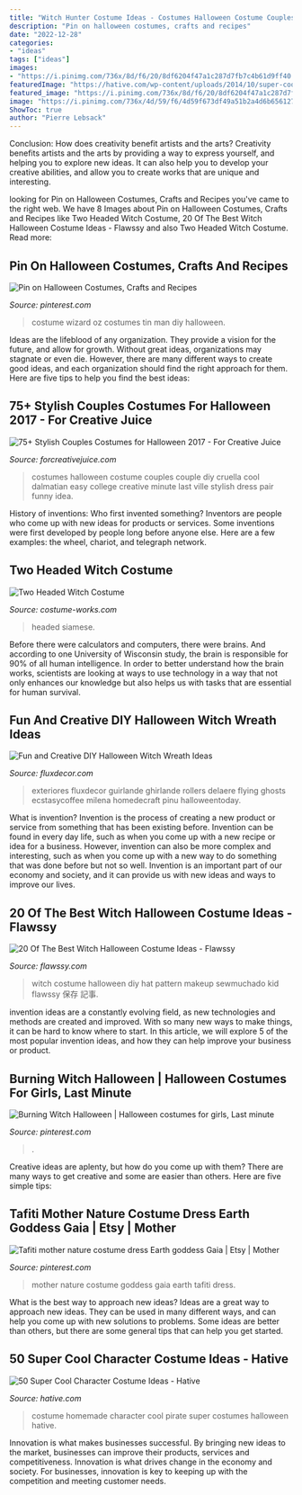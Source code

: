 ```yaml
---
title: "Witch Hunter Costume Ideas - Costumes Halloween Costume Couples Couple Diy Cruella Cool Dalmatian Easy College Creative Minute Last Ville Stylish Dress Pair Funny Idea"
description: "Pin on halloween costumes, crafts and recipes"
date: "2022-12-28"
categories:
- "ideas"
tags: ["ideas"]
images:
- "https://i.pinimg.com/736x/8d/f6/20/8df6204f47a1c287d7fb7c4b61d9ff40.jpg"
featuredImage: "https://hative.com/wp-content/uploads/2014/10/super-cool-costume-ideas/49-homemade-pirate-costume.jpg"
featured_image: "https://i.pinimg.com/736x/8d/f6/20/8df6204f47a1c287d7fb7c4b61d9ff40.jpg"
image: "https://i.pinimg.com/736x/4d/59/f6/4d59f673df49a51b2a4d6b656127d874.jpg"
ShowToc: true
author: "Pierre Lebsack"
---
```



Conclusion: How does creativity benefit artists and the arts?
Creativity benefits artists and the arts by providing a way to express yourself, and helping you to explore new ideas. It can also help you to develop your creative abilities, and allow you to create works that are unique and interesting.

	

		
looking for Pin on Halloween Costumes, Crafts and Recipes you've came to the right web. We have 8 Images about Pin on Halloween Costumes, Crafts and Recipes like Two Headed Witch Costume, 20 Of The Best Witch Halloween Costume Ideas - Flawssy and also Two Headed Witch Costume. Read more:
		
    
## Pin On Halloween Costumes, Crafts And Recipes

<img loading=lazy src="https://i.pinimg.com/736x/4d/59/f6/4d59f673df49a51b2a4d6b656127d874.jpg" onerror="this.onerror=null;this.src='https://tse2.mm.bing.net/th?id=OIP.54vEjFveynxfn1hq2q_I6gHaLH&amp;pid=15.1';" alt="Pin on Halloween Costumes, Crafts and Recipes">

_Source: pinterest.com_

>costume wizard oz costumes tin man diy halloween. 

	

Ideas are the lifeblood of any organization. They provide a vision for the future, and allow for growth. Without great ideas, organizations may stagnate or even die. However, there are many different ways to create good ideas, and each organization should find the right approach for them. Here are five tips to help you find the best ideas:

    
## 75+ Stylish Couples Costumes For Halloween 2017 - For Creative Juice

<img loading=lazy src="https://i1.wp.com/forcreativejuice.com/wp-content/uploads/2017/09/72-couple-costume-ideas-for-halloween.jpg?fit=600%2C829&amp;ssl=1" onerror="this.onerror=null;this.src='https://tse4.mm.bing.net/th?id=OIP.gNwP2VqXPqRCY0-rLcXxhwHaKO&amp;pid=15.1';" alt="75+ Stylish Couples Costumes for Halloween 2017 - For Creative Juice">

_Source: forcreativejuice.com_

>costumes halloween costume couples couple diy cruella cool dalmatian easy college creative minute last ville stylish dress pair funny idea. 

	

History of inventions: Who first invented something?
Inventors are people who come up with new ideas for products or services. Some inventions were first developed by people long before anyone else. Here are a few examples: the wheel, chariot, and telegraph network.

    
## Two Headed Witch Costume

<img loading=lazy src="https://photos.costume-works.com/full/two_headed_witch.jpg" onerror="this.onerror=null;this.src='https://tse1.mm.bing.net/th?id=OIP.ylWBJzZWS-5KeBOR5Hyw0AHaJ3&amp;pid=15.1';" alt="Two Headed Witch Costume">

_Source: costume-works.com_

>headed siamese. 

	

Before there were calculators and computers, there were brains. And according to one University of Wisconsin study, the brain is responsible for 90% of all human intelligence. In order to better understand how the brain works, scientists are looking at ways to use technology in a way that not only enhances our knowledge but also helps us with tasks that are essential for human survival.

    
## Fun And Creative DIY Halloween Witch Wreath Ideas

<img loading=lazy src="https://fluxdecor.com/wp-content/uploads/2015/09/diy-halloween-witch-wreaths/16-diy-halloween-witch-wreaths.jpg" onerror="this.onerror=null;this.src='https://tse4.mm.bing.net/th?id=OIP.806qC_lez4Ttypw2gDudnAHaQd&amp;pid=15.1';" alt="Fun and Creative DIY Halloween Witch Wreath Ideas">

_Source: fluxdecor.com_

>exteriores fluxdecor guirlande ghirlande rollers delaere flying ghosts ecstasycoffee milena homedecraft pinu halloweentoday. 

	

What is invention?
Invention is the process of creating a new product or service from something that has been existing before. Invention can be found in every day life, such as when you come up with a new recipe or idea for a business. However, invention can also be more complex and interesting, such as when you come up with a new way to do something that was done before but not so well. Invention is an important part of our economy and society, and it can provide us with new ideas and ways to improve our lives.

    
## 20 Of The Best Witch Halloween Costume Ideas - Flawssy

<img loading=lazy src="http://flawssy.com/wp-content/uploads/2016/06/Kid-Witch-halloween-makeup-idas.jpg" onerror="this.onerror=null;this.src='https://tse3.mm.bing.net/th?id=OIP.WbQvR8_kN6jPIBfSMuEgigHaLH&amp;pid=15.1';" alt="20 Of The Best Witch Halloween Costume Ideas - Flawssy">

_Source: flawssy.com_

>witch costume halloween diy hat pattern makeup sewmuchado kid flawssy 保存 記事. 

	

invention ideas are a constantly evolving field, as new technologies and methods are created and improved. With so many new ways to make things, it can be hard to know where to start. In this article, we will explore 5 of the most popular invention ideas, and how they can help improve your business or product.

    
## Burning Witch Halloween | Halloween Costumes For Girls, Last Minute

<img loading=lazy src="https://i.pinimg.com/736x/49/71/a2/4971a28600b36b238dab1f8464dbf635.jpg" onerror="this.onerror=null;this.src='https://tse2.mm.bing.net/th?id=OIP.-5wLQd0_9sPfGPYDW_BaIQHaJ4&amp;pid=15.1';" alt="Burning Witch Halloween | Halloween costumes for girls, Last minute">

_Source: pinterest.com_

>. 

	

Creative ideas are aplenty, but how do you come up with them? There are many ways to get creative and some are easier than others. Here are five simple tips: 

    
## Tafiti Mother Nature Costume Dress Earth Goddess Gaia | Etsy | Mother

<img loading=lazy src="https://i.pinimg.com/736x/8d/f6/20/8df6204f47a1c287d7fb7c4b61d9ff40.jpg" onerror="this.onerror=null;this.src='https://tse4.mm.bing.net/th?id=OIP.lLiYtGaNxR5qDKVfcXatrgHaJ4&amp;pid=15.1';" alt="Tafiti mother nature costume dress Earth goddess Gaia | Etsy | Mother">

_Source: pinterest.com_

>mother nature costume goddess gaia earth tafiti dress. 

	

What is the best way to approach new ideas?
Ideas are a great way to approach new ideas. They can be used in many different ways, and can help you come up with new solutions to problems. Some ideas are better than others, but there are some general tips that can help you get started.

    
## 50 Super Cool Character Costume Ideas - Hative

<img loading=lazy src="https://hative.com/wp-content/uploads/2014/10/super-cool-costume-ideas/49-homemade-pirate-costume.jpg" onerror="this.onerror=null;this.src='https://tse1.mm.bing.net/th?id=OIP.Gp3Tnz-_sDvNcBk3rnMIbgHaKc&amp;pid=15.1';" alt="50 Super Cool Character Costume Ideas - Hative">

_Source: hative.com_

>costume homemade character cool pirate super costumes halloween hative. 

	

Innovation is what makes businesses successful. By bringing new ideas to the market, businesses can improve their products, services and competitiveness. Innovation is what drives change in the economy and society. For businesses, innovation is key to keeping up with the competition and meeting customer needs.

